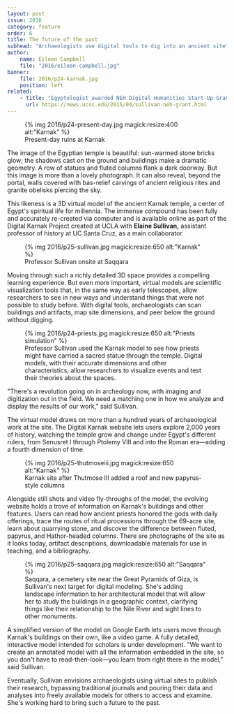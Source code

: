 ```yaml
---
layout: post
issue: 2016
category: feature
order: 6
title: The future of the past
subhead: "Archaeologists use digital tools to dig into an ancient site"
author:
    name: Eileen Campbell
    file: "2016/eileen-campbell.jpg"
banner:
    file: 2016/p24-karnak.jpg
    position: left
related:
    - title: "Egyptologist awarded NEH Digital Humanities Start-Up Grant"
      url: https://news.ucsc.edu/2015/04/sullivan-neh-grant.html
---
```


<figure class="right" style="width:360px;">
{% img 2016/p24-present-day.jpg magick:resize:400 alt:"Karnak" %}
<figcaption>Present-day ruins at Karnak</figcaption>
</figure>

The image of the Egyptian temple is beautiful: sun-warmed stone bricks glow; the shadows cast on the ground and buildings make a dramatic geometry. A row of statues and fluted columns flank a dark doorway. But this image is more than a lovely photograph. It can also reveal, beyond the portal, walls covered with bas-relief carvings of ancient religious rites and granite obelisks piercing the sky.

This likeness is a 3D virtual model of the ancient Karnak temple, a center of Egypt's spiritual life for millennia. The immense compound has been fully and accurately re-created via computer and is available online as part of the Digital Karnak Project created at UCLA with **Elaine Sullivan,** assistant professor of history at UC Santa Cruz, as a main collaborator.

<figure>
{% img 2016/p25-sullivan.jpg magick:resize:650 alt:"Karnak" %}
<figcaption>Professor Sullivan onsite at Saqqara</figcaption>
</figure>

Moving through such a richly detailed 3D space provides a compelling learning experience. But even more important, virtual models are scientific visualization tools that, in the same way as early telescopes, allow researchers to see in new ways and understand things that were not possible to study before. With digital tools, archaeologists can scan buildings and artifacts, map site dimensions, and peer below the ground without digging.

<figure class="left">
{% img 2016/p24-priests.jpg magick:resize:650 alt:"Priests simulation" %}
<figcaption>Professor Sullivan used the Karnak model to see how priests might have carried a sacred statue through the temple. Digital models, with their accurate dimensions and other characteristics, allow researchers to visualize events and test their theories about the spaces.</figcaption>
</figure>

"There's a revolution going on in archeology now, with imaging and digitization out in the field. We need a matching one in how we analyze and display the results of our work," said Sullivan.

The virtual model draws on more than a hundred years of archaeological work at the site. The Digital Karnak website lets users explore 2,000 years of history, watching the temple grow and change under Egypt's different rulers, from Senusret I through Ptolemy VIII and into the Roman era—adding a fourth dimension of time.

<figure class="right">
{% img 2016/p25-thutmoseiii.jpg magick:resize:650 alt:"Karnak" %}
<figcaption>Karnak site after Thutmose III added a roof and new papyrus-style columns</figcaption>
</figure>

Alongside still shots and video fly-throughs of the model, the evolving website holds a trove of information on Karnak's buildings and other features. Users can read how ancient priests honored the gods with daily offerings, trace the routes of ritual processions through the 69-acre site, learn about quarrying stone, and discover the difference between fluted, papyrus, and Hathor-headed columns. There are photographs of the site as it looks today, artifact descriptions, downloadable materials for use in teaching, and a bibliography.

<figure>
{% img 2016/p25-saqqara.jpg magick:resize:650 alt:"Saqqara" %}
<figcaption>Saqqara, a cemetery site near the Great Pyramids of Giza, is Sullivan's next target for digital modeling. She's adding landscape information to her architectural model that will allow her to study the buildings in a geographic context, clarifying things like their relationship to the Nile River and sight lines to other monuments.</figcaption>
</figure>

A simplified version of the model on Google Earth lets users move through Karnak's buildings on their own, like a video game. A fully detailed, interactive model intended for scholars is under development. "We want to create an annotated model with all the information embedded in the site, so you don't have to read-then-look—you learn from right there in the model," said Sullivan.

Eventually, Sullivan envisions archaeologists using virtual sites to publish their research, bypassing traditional journals and pouring their data and analyses into freely available models for others to access and examine. She's working hard to bring such a future to the past.
